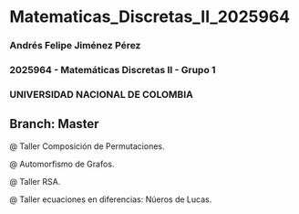 # Matematicas_Discretas_II_2025964
### Andrés Felipe Jiménez Pérez
### 2025964 - Matemáticas Discretas II - Grupo 1
### UNIVERSIDAD NACIONAL DE COLOMBIA

## Branch: Master


@ Taller Composición de Permutaciones.

@ Automorfismo de Grafos.

@ Taller RSA.

@ Taller ecuaciones en diferencias: Núeros de Lucas.
